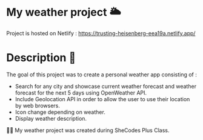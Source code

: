 # My weather project 🌥
Project is hosted on Netlify : https://trusting-heisenberg-eea19a.netlify.app/

# Description 🎯
The goal of this project was to create a personal weather app consisting of : 
- Search for any city and showcase current weather forecast and  weather forecast for the next 5 days using OpenWeather API.
- Include Geolocation API in order to allow the user to use their location by web browsers. 
- Icon change depending on weather. 
- Display weather description. 

👩‍💻 My weather project was created during SheCodes Plus Class.
